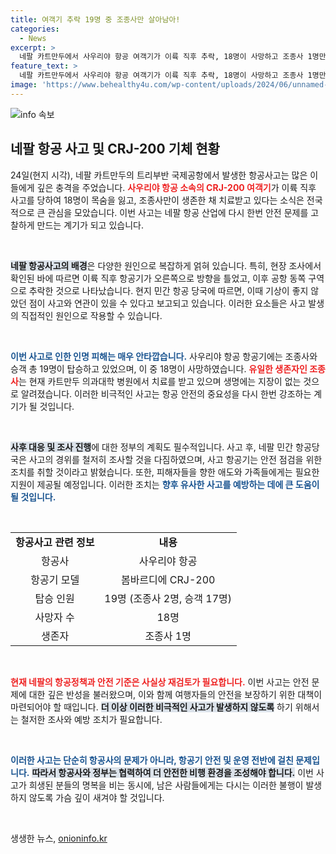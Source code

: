 ```yaml
---
title: 여객기 추락 19명 중 조종사만 살아남아!
categories:
  - News
excerpt: >
  네팔 카트만두에서 사우리야 항공 여객기가 이륙 직후 추락, 18명이 사망하고 조종사 1명만 생존했습니다. 올해 가장 치명적인 항공사고의 현장과 생존자의 소식이 충격을 주고 있습니다.
feature_text: >
  네팔 카트만두에서 사우리야 항공 여객기가 이륙 직후 추락, 18명이 사망하고 조종사 1명만 생존했습니다. 올해 가장 치명적인 항공사고의 현장과 생존자의 소식이 충격을 주고 있습니다.
image: 'https://www.behealthy4u.com/wp-content/uploads/2024/06/unnamed-file.png'
---
```


<p><img src="https://www.behealthy4u.com/wp-content/uploads/2024/06/unnamed-file.png" alt="info 속보" /></p>

<h2 data-ke-size="size26">네팔 항공 사고 및 CRJ-200 기체 현황</h2>

<p data-ke-size="size16">24일(현지 시각), 네팔 카트만두의 트리부반 국제공항에서 발생한 항공사고는 많은 이들에게 깊은 충격을 주었습니다. <b><span style="color: #ee2323;">사우리야 항공 소속의 CRJ-200 여객기</span></b>가 이륙 직후 사고를 당하여 18명이 목숨을 잃고, 조종사만이 생존한 채 치료받고 있다는 소식은 전국적으로 큰 관심을 모았습니다. 이번 사고는 네팔 항공 산업에 다시 한번 안전 문제를 고찰하게 만드는 계기가 되고 있습니다.</p>

<p data-ke-size="size16">&nbsp;</p>

<p><b><span style="background-color: #21538527;">네팔 항공사고의 배경</span></b>은 다양한 원인으로 복잡하게 얽혀 있습니다. 특히, 현장 조사에서 확인된 바에 따르면 이륙 직후 항공기가 오른쪽으로 방향을 틀었고, 이후 공항 동쪽 구역으로 추락한 것으로 나타났습니다. 현지 민간 항공 당국에 따르면, 이때 기상이 좋지 않았던 점이 사고와 연관이 있을 수 있다고 보고되고 있습니다. 이러한 요소들은 사고 발생의 직접적인 원인으로 작용할 수 있습니다. </p>

<p data-ke-size="size16">&nbsp;</p>

<p><b><span style="color: #1a5490;">이번 사고로 인한 인명 피해는 매우 안타깝습니다.</span></b> 사우리야 항공 항공기에는 조종사와 승객 총 19명이 탑승하고 있었으며, 이 중 18명이 사망하였습니다. <b><span style="color: #ee2323;">유일한 생존자인 조종사</span></b>는 현재 카트만두 의과대학 병원에서 치료를 받고 있으며 생명에는 지장이 없는 것으로 알려졌습니다. 이러한 비극적인 사고는 항공 안전의 중요성을 다시 한번 강조하는 계기가 될 것입니다.</p>

<p data-ke-size="size16">&nbsp;</p>

<p><b><span style="background-color: #21538527;">사후 대응 및 조사 진행</span></b>에 대한 정부의 계획도 필수적입니다. 사고 후, 네팔 민간 항공당국은 사고의 경위를 철저히 조사할 것을 다짐하였으며, 사고 항공기는 안전 점검을 위한 조치를 취할 것이라고 밝혔습니다. 또한, 피해자들을 향한 애도와 가족들에게는 필요한 지원이 제공될 예정입니다. 이러한 조치는 <b><span style="color: #1a5490;">향후 유사한 사고를 예방하는 데에 큰 도움이 될 것입니다.</span></b></p>

<p data-ke-size="size16">&nbsp;</p>

<table>
<tr>
<td style="text-align: center; height: 17px;"><b>항공사고 관련 정보</b></td>
<td style="text-align: center; height: 17px;"><b>내용</b></td>
</tr>
<tr>
<td style="text-align: center; height: 17px;">항공사</td>
<td style="text-align: center; height: 17px;">사우리야 항공</td>
</tr>
<tr>
<td style="text-align: center; height: 17px;">항공기 모델</td>
<td style="text-align: center; height: 17px;">봄바르디에 CRJ-200</td>
</tr>
<tr>
<td style="text-align: center; height: 17px;">탑승 인원</td>
<td style="text-align: center; height: 17px;">19명 (조종사 2명, 승객 17명)</td>
</tr>
<tr>
<td style="text-align: center; height: 17px;">사망자 수</td>
<td style="text-align: center; height: 17px;">18명</td>
</tr>
<tr>
<td style="text-align: center; height: 17px;">생존자</td>
<td style="text-align: center; height: 17px;">조종사 1명</td>
</tr>
</table>

<p data-ke-size="size16">&nbsp;</p>

<p><b><span style="color: #ee2323;">현재 네팔의 항공정책과 안전 기준은 사실상 재검토가 필요합니다.</span></b> 이번 사고는 안전 문제에 대한 깊은 반성을 불러왔으며, 이와 함께 여행자들의 안전을 보장하기 위한 대책이 마련되어야 할 때입니다. <b><span style="background-color: #21538527;">더 이상 이러한 비극적인 사고가 발생하지 않도록</span></b> 하기 위해서는 철저한 조사와 예방 조치가 필요합니다.</p>

<p data-ke-size="size16">&nbsp;</p> 

<p><b><span style="color: #1a5490;">이러한 사고는 단순히 항공사의 문제가 아니라, 항공기 안전 및 운영 전반에 걸친 문제입니다.</span></b> <b><span style="background-color: #21538527;">따라서 항공사와 정부는 협력하여 더 안전한 비행 환경을 조성해야 합니다.</span></b> 이번 사고가 희생된 분들의 명복을 비는 동시에, 남은 사람들에게는 다시는 이러한 불행이 발생하지 않도록 가슴 깊이 새겨야 할 것입니다.</p>

<p data-ke-size="size16">&nbsp;</p>
생생한 뉴스, <a href="https://onioninfo.kr" rel="dofollow">onioninfo.kr</a>


